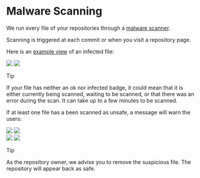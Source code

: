 # Malware Scanning

We run every file of your repositories through a [malware scanner](https://www.clamav.net/).

Scanning is triggered at each commit or when you visit a repository page.

Here is an [example view](https://huggingface.co/mcpotato/42-eicar-street/tree/main) of an infected file:

<div class="flex justify-center">
<img class="block dark:hidden" src="https://huggingface.co/datasets/huggingface/documentation-images/resolve/main/hub/eicar-hub-file-view.png"/>
<img class="hidden dark:block" src="https://huggingface.co/datasets/huggingface/documentation-images/resolve/main/hub/eicar-hub-file-view-dark.png"/>
</div>

> [!TIP]
> If your file has neither an ok nor infected badge, it could mean that it is either currently being scanned, waiting to be scanned, or that there was an error during the scan. It can take up to a few minutes to be scanned.

If at least one file has a been scanned as unsafe, a message will warn the users:

<div class="flex justify-center">
<img class="block dark:hidden" src="https://huggingface.co/datasets/huggingface/documentation-images/resolve/main/hub/eicar-hub-model.png"/>
<img class="hidden dark:block" src="https://huggingface.co/datasets/huggingface/documentation-images/resolve/main/hub/eicar-hub-model-dark.png"/>
</div>
<div class="flex justify-center">
<img class="block dark:hidden" src="https://huggingface.co/datasets/huggingface/documentation-images/resolve/main/hub/eicar-hub-tree-view.png"/>
<img class="hidden dark:block" src="https://huggingface.co/datasets/huggingface/documentation-images/resolve/main/hub/eicar-hub-tree-view-dark.png"/>
</div>

> [!TIP]
> As the repository owner, we advise you to remove the suspicious file. The repository will appear back as safe.
